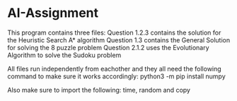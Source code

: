 # AI-Assignment

This program contains three files:
Question 1.2.3 contains the solution for the Heuristic Search A* algorithm
Question 1.3 contains the General Solution for solving the 8 puzzle problem
Question 2.1.2 uses the Evolutionary Algorithm to solve the Sudoku problem

All files run independently from eachother and they all need the following command to make sure it works accordingly:
python3 -m pip install numpy 

Also make sure to import the following:
time, random and copy

